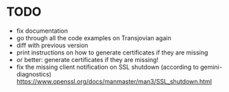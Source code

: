 # TODO

- fix documentation
- go through all the code examples on Transjovian again
- diff with previous version
- print instructions on how to generate certificates if they are missing
- or better: generate certificates if they are missing!
- fix the missing client notification on SSL shutdown (according to
  gemini-diagnostics)
  https://www.openssl.org/docs/manmaster/man3/SSL_shutdown.html
